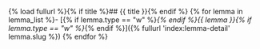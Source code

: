 {% load fullurl %}{% if title %}## {{ title }}{% endif %}
{% for lemma in lemma_list %}- [{% if lemma.type == "w" %}_{% endif %}{{ lemma }}{% if lemma.type == "w" %}_{% endif %}]({% fullurl 'index:lemma-detail' lemma.slug %})
{% endfor %}
